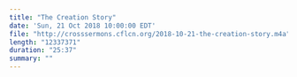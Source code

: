 ```yaml
---
title: "The Creation Story"
date: 'Sun, 21 Oct 2018 10:00:00 EDT'
file: "http://crosssermons.cflcn.org/2018-10-21-the-creation-story.m4a"
length: "12337371"
duration: "25:37"
summary: ""
---
```

